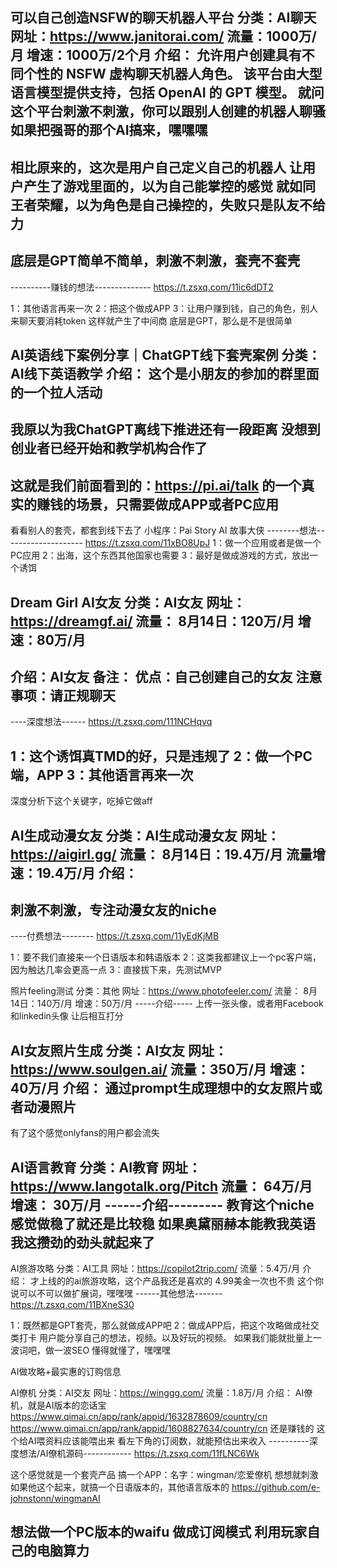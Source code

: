 可以自己创造NSFW的聊天机器人平台
分类：AI聊天
网址：https://www.janitorai.com/
流量：1000万/月
增速：1000万/2个月
介绍：
允许用户创建具有不同个性的 NSFW 虚构聊天机器人角色。 该平台由大型语言模型提供支持，包括 OpenAI 的 GPT 模型。
就问这个平台刺激不刺激，你可以跟别人创建的机器人聊骚
如果把强哥的那个AI搞来，嘿嘿嘿
-----------------------------------
相比原来的，这次是用户自己定义自己的机器人
让用户产生了游戏里面的，以为自己能掌控的感觉
就如同王者荣耀，以为角色是自己操控的，失败只是队友不给力
-----------------------------------
底层是GPT简单不简单，刺激不刺激，套壳不套壳
----------------------------------
----------赚钱的想法--------------
https://t.zsxq.com/11ic6dDT2

1：其他语言再来一次
2：把这个做成APP
3：让用户赚到钱，自己的角色，别人来聊天要消耗token
这样就产生了中间商
底层是GPT，那么是不是很简单


AI英语线下案例分享｜ChatGPT线下套壳案例
分类：AI线下英语教学
介绍：
这个是小朋友的参加的群里面的一个拉人活动
---------------------------------
我原以为我ChatGPT离线下推进还有一段距离
没想到创业者已经开始和教学机构合作了
---------------------------------
这就是我们前面看到的：https://pi.ai/talk
的一个真实的赚钱的场景，只需要做成APP或者PC应用
---------------------------------
看看别人的套壳，都套到线下去了
小程序：Pai Story AI 故事大侠
--------想法--------------------
https://t.zsxq.com/11xBO8UpJ
1：做一个应用或者是做一个PC应用
2：出海，这个东西其他国家也需要
3：最好是做成游戏的方式，放出一个诱饵


Dream Girl AI女友
分类：AI女友
网址：https://dreamgf.ai/
流量：
8月14日：120万/月
增速：80万/月
------------------
介绍：AI女友
备注：
优点：自己创建自己的女友
注意事项：请正规聊天
------------------
----深度想法------
https://t.zsxq.com/111NCHqvq

1：这个诱饵真TMD的好，只是违规了
2：做一个PC端，APP
3：其他语言再来一次
----------------
深度分析下这个关键字，吃掉它做aff

AI生成动漫女友
分类：AI生成动漫女友
网址：https://aigirl.gg/
流量：
8月14日：19.4万/月
流量增速：19.4万/月
介绍：
-------------------
刺激不刺激，专注动漫女友的niche
-------------------
----付费想法--------
https://t.zsxq.com/11yEdKjMB

1：要不我们直接来一个日语版本和韩语版本
2：这类我都建议上一个pc客户端，因为触达几率会更高一点
3：直接拔下来，先测试MVP

照片feeling测试
分类：其他
网址：https://www.photofeeler.com/
流量：
8月14日：140万/月
增速：50万/月
-----介绍-----
上传一张头像，或者用Facebook和linkedin头像
让后相互打分


AI女友照片生成
分类：AI女友
网址：https://www.soulgen.ai/
流量：350万/月
增速：40万/月
介绍：
通过prompt生成理想中的女友照片或者动漫照片
----------------------------
有了这个感觉onlyfans的用户都会流失

AI语言教育
分类：AI教育
网址：https://www.langotalk.org/Pitch
流量：
64万/月
增速：
30万/月
------介绍---------
教育这个niche感觉做稳了就还是比较稳
如果奥黛丽赫本能教我英语
我这攒劲的劲头就起来了
-------------------


AI旅游攻略
分类：AI工具
网址：https://copilot2trip.com/
流量：5.4万/月
介绍：
才上线的的ai旅游攻略，这个产品我还是喜欢的
4.99美金一次也不贵
这个你说可以不可以做扩展词，嘿嘿嘿
------其他想法-------
https://t.zsxq.com/11BXneS30

1：既然都是GPT套壳，那么就做成APP吧
2：做成APP后，把这个攻略做成社交类打卡
用户能分享自己的想法，视频。以及好玩的视频。
如果我们能就批量上一波词吧，做一波SEO
懂得就懂了，嘿嘿嘿

AI做攻略+最实惠的订购信息


AI僚机
分类：AI交友
网址：https://winggg.com/
流量：1.8万/月
介绍：
AI僚机，就是AI版本的恋话宝
https://www.qimai.cn/app/rank/appid/1632878609/country/cn
https://www.qimai.cn/app/rank/appid/1608827634/country/cn
还是赚钱的
这个给AI喂资料应该能喂出来
看左下角的订阅数，就能预估出来收入
----------深度想法/AI僚机源码------------
https://t.zsxq.com/11fLNC6Wk

这个感觉就是一个套壳产品
搞一个APP：名字：wingman/恋爱僚机
想想就刺激
如果他这个起来，就搞一个日语版本的，其他语言版本的
https://github.com/e-johnstonn/wingmanAI


想法做一个PC版本的waifu
做成订阅模式
利用玩家自己的电脑算力
-----------------------------------

